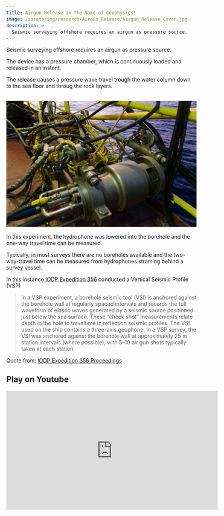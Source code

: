 ```yaml
---
title: Airgun Release in the Name of Geophysics!
image: /assets/img/research/Airgun_Release/Airgun_Release_Cover.jpg
description: >
  Seismic surveying offshore requires an airgun as pressure source.
---
```


Seismic surveying offshore requires an airgun as pressure source.

The device has a pressure chamber, which is continuously loaded and released in an instant.

The release causes a pressure wave travel trough the water column down to the sea floor and throug the rock layers.

<br><img src="/assets/img/research/Airgun_Release/Airgun_Closeup.jpg" alt="Airgun_Closeup.jpg" style="width:640px"><br>

In this experiment, the hydrophone was lowered into the borehole and the one-way travel time can be measured.

Typically, in most surveys there are no boreholes available and the two-way-travel time can be measured from hydrophones straming behind a survey vessel.

In this instance <a href="https://iodp.tamu.edu/scienceops/expeditions/indonesian_throughflow.html" target="_blank">IODP Expedition 356</a> conducted a Vertical Seismic Profile (VSP)

>In a VSP experiment, a borehole seismic tool (VSI) is anchored against the borehole wall at regularly spaced intervals and records the full waveform of elastic waves generated by a seismic source positioned just below the sea surface. These “check shot” measurements relate depth in the hole to traveltime in reflection seismic profiles. The VSI used on the ship contains a three-axis geophone. In a VSP survey, the VSI was anchored against the borehole wall at approximately 25 m station intervals (where possible), with 5–10 air gun shots typically taken at each station.

Quote from: <a href="https://doi.org/10.14379/iodp.proc.356.102.2017" target="_blank">IODP Expedition 356 Proceedings</a>

## Play on Youtube

<iframe width="560" height="315" src="https://www.youtube.com/embed/d7kzivS9VAs" frameborder="0" allow="accelerometer; autoplay; encrypted-media; gyroscope; picture-in-picture" allowfullscreen></iframe>